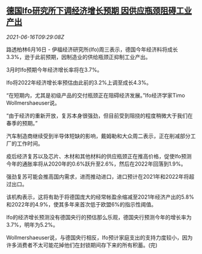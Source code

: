 <!--1623837662000-->
[德国Ifo研究所下调经济增长预期 因供应瓶颈阻碍工业产出](https://cn.reuters.com/article/ifo-germany-gdp-forecast-0616-idCNKCS2DS0V6)
------

<div><i>2021-06-16T09:29:08Z</i></div><p>路透柏林6月16日 - 伊福经济研究所(Ifo)周三表示，德国今年经济料将成长3.3%，逊于此前预期，因制造业的供给瓶颈正抑制工业产出。</p><p>3月时Ifo预期今年经济增长率将在3.7%。</p><p>Ifo将2022年经济增长率预估由此前的3.2%上调至成长4.3%。</p><p>“在短期内，尤其是初级产品的交付瓶颈正在阻碍经济发展。”Ifo经济学家Timo Wollmershaeuser说。</p><p>“由于经济的重新开放，复苏本身很强劲，但目前受到阻挠的程度稍微大于我们在春季的预期。”</p><p>汽车制造商继续受到半导体短缺的影响，戴姆勒和大众周二表示，正在削减部分工厂的工作时间。</p><p>疫后经济复苏以及芯片、木材和其他材料的供应瓶颈正在推高价格，促使Ifo预测今年的通胀率将从2020年的0.6%跃升至2.6%，然后在2022年回落到1.9%。</p><p>强劲复苏可能会推高国内需求，进而推动进口，进口预计在2021年和2022年将超过出口。</p><p>该机构表示，这将有助于将德国庞大的经常帐盈余缩减至2021年经济产出的5.8%和2022年的4.9%，使其多年来首次低于欧盟6%的指示性阈值。</p><p>Ifo的经济增长预测没有德国央行的预估那么乐观，德国央行预测今年的增长率为3.7%，明年为5.2%。</p><p>Wollmershaeuser说，与德国央行相反，Ifo预计家庭支出的支持力度较小，因为许多消费者不太可能花掉他们在封锁期间存下来的所有积蓄。(完)</p>
